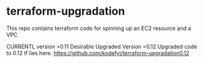 # terraform-upgradation

This repo contains terraform code for spinning up an EC2 resource and a VPC

CURRENTL version =0.11
Desirable Upgraded Version =0.12
Upgraded code to 0.12 tf lies here.
https://github.com/kodefyi/terraform-upgradation0.12
